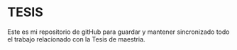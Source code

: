 # TESIS

Este es mi repositorio de gitHub para guardar y mantener sincronizado todo el trabajo relacionado con la Tesis de maestria.

